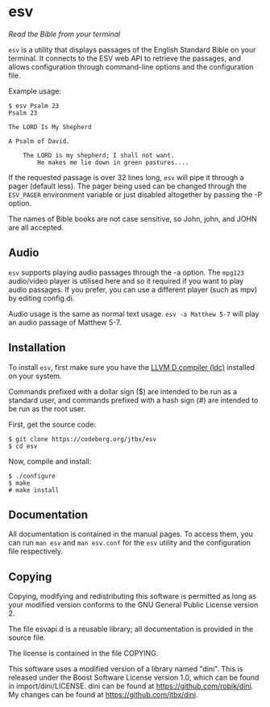 # esv

*Read the Bible from your terminal*

`esv` is a utility that displays passages of the English Standard Bible
on your terminal. It connects to the ESV web API to retrieve the passages,
and allows configuration through command-line options and the configuration file.

Example usage:

```
$ esv Psalm 23
Psalm 23

The LORD Is My Shepherd

A Psalm of David.

    The LORD is my shepherd; I shall not want.
        He makes me lie down in green pastures....
```

If the requested passage is over 32 lines long, `esv` will pipe it through
a pager (default less). The pager being used can be changed through the
`ESV_PAGER` environment variable or just disabled altogether by passing the
-P option.

The names of Bible books are not case sensitive, so John, john, and JOHN
are all accepted.

## Audio

`esv` supports playing audio passages through the -a option.
The `mpg123` audio/video player is utilised here and so it required if you
want to play audio passages. If you prefer, you can use a different player
(such as mpv) by editing config.di.

Audio usage is the same as normal text usage. `esv -a Matthew 5-7` will play
an audio passage of Matthew 5-7.

## Installation

To install `esv`, first make sure you have the
[LLVM D compiler (ldc)](https://github.com/ldc-developers/ldc#installation)
installed on your system.

Commands prefixed with a dollar sign ($) are intended to be run as
a standard user, and commands prefixed with a hash sign (#) are intended
to be run as the root user.

First, get the source code:

```
$ git clone https://codeberg.org/jtbx/esv
$ cd esv
```

Now, compile and install:

```
$ ./configure
$ make
# make install
```

<!--
By default the configure script looks for ldc and dmd in your PATH
and optimises the command-line arguments based on the compiler.
-->

## Documentation

All documentation is contained in the manual pages. To access them, you can run
`man esv` and `man esv.conf` for the `esv` utility and the configuration file respectively.

## Copying

Copying, modifying and redistributing this software is permitted
as long as your modified version conforms to the GNU General Public License version 2.

The file esvapi.d is a reusable library; all documentation is provided in the source file.

The license is contained in the file COPYING.

This software uses a modified version of a library named "dini". This is released under
the Boost Software License version 1.0, which can be found in import/dini/LICENSE.
dini can be found at https://github.com/robik/dini.
My changes can be found at https://github.com/jtbx/dini.
